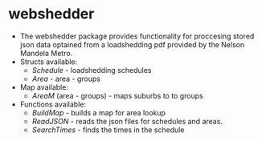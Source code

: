 # webshedder
<ul>
    <li>The webshedder package provides functionality for proccesing stored json data optained from a loadshedding pdf provided by the Nelson Mandela Metro.</li>
    <li>Structs available: <ul>
                                <li><em>Schedule</em> - loadshedding schedules</li>
                                <li><em> Area </em> - area - groups</li>
                            </ul>
    </li>
    <li>Map available:<ul>
                            <li><em>AreaM</em> (area - groups) - maps suburbs to to groups</li>
                        </ul> 
    <li>Functions available: <ul>
                                <li><em>BuildMap</em> - builds a map for area lookup</li>
                                <li><em>ReadJSON</em> - reads the json files for schedules and areas.</li>
                                <li><em>SearchTimes</em> - finds the times in the schedule </li>
                            </ul>
    </li>
</ul>